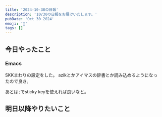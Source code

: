 ```yaml
---
title: '2024-10-30の日報'
description: '10/30の日報をお届けいたします。'
pubDate: 'Oct 30 2024'
emoji: '🦊'
tags: []
---
```


## 今日やったこと

### Emacs

SKKまわりの設定をした。
azikとかアイマスの辞書とか読み込めるようになったので良き。

あとは`;`でsticky keyを使えれば良いなと。

## 明日以降やりたいこと

